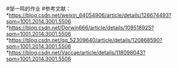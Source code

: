 #邹一鸣的作业
#参考文献：
*https://blog.csdn.net/weixin_64054906/article/details/126674493?spm=1001.2014.3001.5506
*https://blog.csdn.net/Dorwin666/article/details/109518925?spm=1001.2014.3001.5506
*https://blog.csdn.net/qq_52309640/article/details/120868590?spm=1001.2014.3001.5506
*https://blog.csdn.net/Vaccae/article/details/118098043?spm=1001.2014.3001.5506
